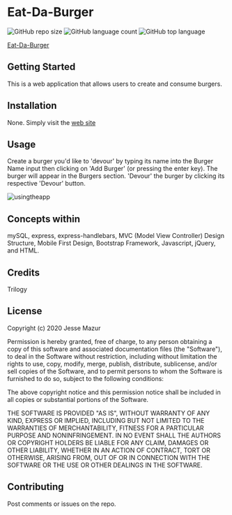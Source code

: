 # Eat-Da-Burger
![GitHub repo size](https://img.shields.io/github/repo-size/JMantis0/Eat-Da-Burger)  ![GitHub language count](https://img.shields.io/github/languages/count/JMantis0/Eat-Da-Burger)  ![GitHub top language](https://img.shields.io/github/languages/top/JMantis0/Eat-Da-Burger)  

[Eat-Da-Burger](https://secret-scrubland-53219.herokuapp.com/)

## Getting Started

This is a web application that allows users to create and consume burgers.


## Installation

None.  Simply visit the [web site](https://secret-scrubland-53219.herokuapp.com/)

## Usage

Create a burger you'd like to 'devour' by typing its name into the Burger Name input then clicking on 'Add Burger' (or pressing the enter key).
The burger will appear in the Burgers section.
'Devour' the burger by clicking its respective 'Devour' button.

![usingtheapp](./public/assets/images/burger.gif)

## Concepts within

mySQL, express, express-handlebars, MVC (Model View Controller) Design Structure, Mobile First Design, Bootstrap Framework, Javascript, jQuery, and HTML.

## Credits

Trilogy

## License


Copyright (c) 2020 Jesse Mazur

Permission is hereby granted, free of charge, to any person obtaining a copy
of this software and associated documentation files (the "Software"), to deal
in the Software without restriction, including without limitation the rights
to use, copy, modify, merge, publish, distribute, sublicense, and/or sell
copies of the Software, and to permit persons to whom the Software is
furnished to do so, subject to the following conditions:

The above copyright notice and this permission notice shall be included in all
copies or substantial portions of the Software.

THE SOFTWARE IS PROVIDED "AS IS", WITHOUT WARRANTY OF ANY KIND, EXPRESS OR
IMPLIED, INCLUDING BUT NOT LIMITED TO THE WARRANTIES OF MERCHANTABILITY,
FITNESS FOR A PARTICULAR PURPOSE AND NONINFRINGEMENT. IN NO EVENT SHALL THE
AUTHORS OR COPYRIGHT HOLDERS BE LIABLE FOR ANY CLAIM, DAMAGES OR OTHER
LIABILITY, WHETHER IN AN ACTION OF CONTRACT, TORT OR OTHERWISE, ARISING FROM,
OUT OF OR IN CONNECTION WITH THE SOFTWARE OR THE USE OR OTHER DEALINGS IN THE
SOFTWARE.

## Contributing

Post comments or issues on the repo.

